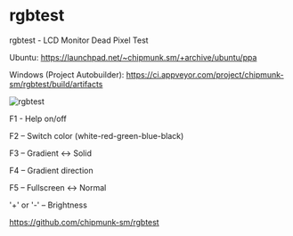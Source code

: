 # rgbtest
rgbtest - LCD Monitor Dead Pixel Test

Ubuntu: 
https://launchpad.net/~chipmunk.sm/+archive/ubuntu/ppa

Windows (Project Autobuilder):
https://ci.appveyor.com/project/chipmunk-sm/rgbtest/build/artifacts


![rgbtest](https://user-images.githubusercontent.com/29524958/28501999-5427f6e8-6ff1-11e7-8744-5bb5b783d32e.png)

F1 - Help on/off

F2 – Switch color (white-red-green-blue-black)

F3 – Gradient ↔ Solid

F4 – Gradient direction

F5 – Fullscreen ↔ Normal

'+' or '-' – Brightness 

https://github.com/chipmunk-sm/rgbtest

